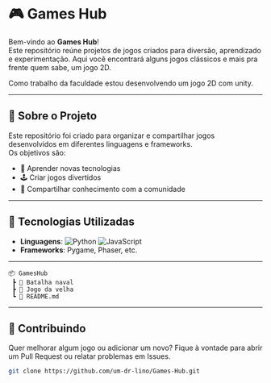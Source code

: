 # 🎮 Games Hub

Bem-vindo ao **Games Hub**!  
Este repositório reúne projetos de jogos criados para diversão, aprendizado e experimentação. Aqui você encontrará alguns jogos clássicos e mais pra frente quem sabe, um jogo 2D.

Como trabalho da faculdade estou desenvolvendo um jogo 2D com unity.

---

## 📌 Sobre o Projeto
Este repositório foi criado para organizar e compartilhar jogos desenvolvidos em diferentes linguagens e frameworks.  
Os objetivos são:
- 🎯 Aprender novas tecnologias
- 🕹️ Criar jogos divertidos
- 🤝 Compartilhar conhecimento com a comunidade

---

## 🚀 Tecnologias Utilizadas
- **Linguagens**: ![Python](https://img.shields.io/badge/Python-3776AB?style=flat-square&logo=python&logoColor=white) ![JavaScript](https://img.shields.io/badge/JavaScript-F7DF1E?style=flat-square&logo=javascript&logoColor=black)
- **Frameworks**: Pygame, Phaser, etc.

---
```
📦 GamesHub
 ┣ 📂 Batalha naval
 ┣ 📂 Jogo da velha
 ┗ 📜 README.md
```
---
## 🤝 Contribuindo

Quer melhorar algum jogo ou adicionar um novo? Fique à vontade para abrir um Pull Request ou relatar problemas em Issues.

``` bash
git clone https://github.com/um-dr-lino/Games-Hub.git
```


